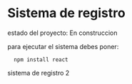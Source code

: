 <h1> Sistema de registro</h1>

estado del proyecto: En construccion

para ejecutar el sistema debes poner:

      npm install react

sistema de registro 2

